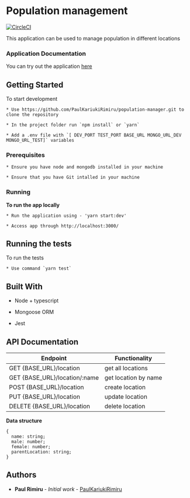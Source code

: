 # Population management

[![CircleCI](https://circleci.com/gh/PaulKariukiRimiru/population-manager.svg?style=svg)](https://circleci.com/gh/PaulKariukiRimiru/population-manager)

This application can be used to manage population in different locations

### Application Documentation

You can try out the application [here](https://my-population-manager.herokuapp.com/api-docs/)

## Getting Started

To start development

    * Use https://github.com/PaulKariukiRimiru/population-manager.git to clone the repository

    * In the project folder run `npm install` or `yarn`

    * Add a .env file with `[ DEV_PORT TEST_PORT BASE_URL MONGO_URL_DEV MONGO_URL_TEST]` variables

### Prerequisites
    * Ensure you have node and mongodb installed in your machine

    * Ensure that you have Git intalled in your machine

### Running

<b>To run the app locally</b><br>

    * Run the application using - 'yarn start:dev'

    * Access app through http://localhost:3000/

## Running the tests

To run the tests
    
    * Use command `yarn test`


## Built With

* Node + typescript

* Mongoose ORM

* Jest


## API Documentation

Endpoint                    |  Functionality
 ------------------------   |   ------------------------ 
GET {BASE_URL}/location               | get all locations
GET {BASE_URL}/location/:name         | get location by name
POST {BASE_URL}/location              | create location
PUT {BASE_URL}/location               | update location
DELETE {BASE_URL}/location           | delete location

**Data structure**

```
{
  name: string;
  male: number;
  female: number;
  parentLocation: string;
}
```
## Authors

* **Paul Rimiru** - *Initial work* - [PaulKariukiRimiru](https://github.com/PaulKariukiRimiru)
